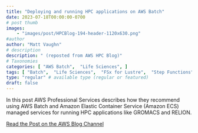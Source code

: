 ```yaml
---
title: "Deploying and running HPC applications on AWS Batch"
date: 2023-07-18T00:00:00-0700
# post thumb
images:
    - "images/post/HPCBlog-194-header-1120x630.png"
#author
author: "Matt Vaughn"
# description
description: " (reposted from AWS HPC Blog)"
# Taxonomies
categories: [ "AWS Batch",  "Life Sciences", ]
tags: [ "Batch",  "Life Sciences",  "FSx for Lustre",  "Step Functions",  "Service Catalog",  "HPC",  "Elastic File System (EFS)",  "hpcblog", ]
type: "regular" # available type (regular or featured)
draft: false
---
```


In this post AWS Professional Services describes how they recommend using AWS Batch and Amazon Elastic Container Service (Amazon ECS) managed services for running HPC applications like GROMACS and RELION.

<a href="https://aws.amazon.com/blogs/hpc/deploying-and-running-hpc-applications-on-aws-batch/" class="btn btn-primary btn-lg active" role="button" aria-pressed="true" style="margin-top: 8px;">Read the Post on the AWS Blog Channel</a>